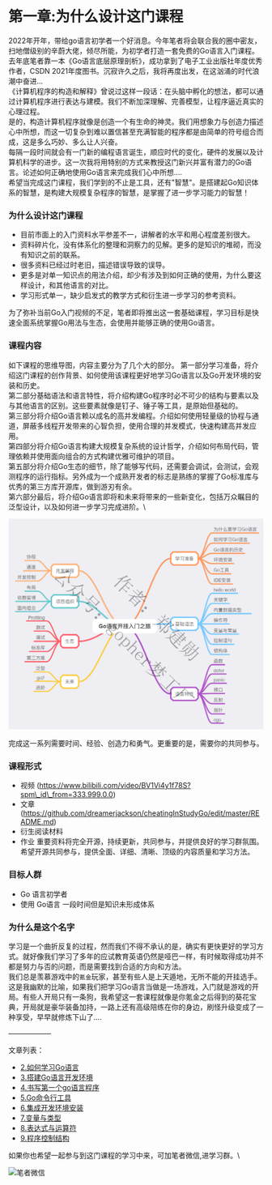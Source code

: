 # 第一章:为什么设计这门课程

2022年开年，带给go语言初学者一个好消息。今年笔者将会联合我的圈中密友，扫地僧级别的辛蔚大佬，倾尽所能，为初学者打造一套免费的Go语言入门课程。\
去年底笔者靠一本《Go语言底层原理剖析》，成功拿到了电子工业出版社年度优秀作者，CSDN 2021年度图书。沉寂许久之后，我将再度出发，在这汹涌的时代浪潮中奋进...\
《计算机程序的构造和解释》曾说过这样一段话：在头脑中孵化的想法，都可以通过计算机程序进行表达与建模。我们不断加深理解、完善模型，让程序逼近真实的心理过程。\
是的，构造计算机程序就像是创造一个有生命的神灵。我们用想象力与创造力描述心中所想，而这一切复杂到难以置信甚至充满智能的程序都是由简单的符号组合而成，这是多么巧妙、多么让人兴奋。\
每隔一段时间就会有一门新的编程语言诞生，顺应时代的变化，硬件的发展以及计算机科学的进步。这一次我将用特别的方式来教授这门新兴并富有潜力的Go语言。论述如何正确地使用Go语言来完成我们心中所想....\
希望当完成这门课程，我们学到的不止是工具，还有"智慧"。是搭建起Go知识体系的智慧，是构建大规模复杂程序的智慧，是掌握了进一步学习能力的智慧！

### 为什么设计这门课程

* 目前市面上的入门资料水平参差不一，讲解者的水平和用心程度差别很大。
* 资料碎片化，没有体系化的整理和洞察力的见解。更多的是知识的堆砌，而没有知识之前的联系。
* 很多资料已经过时老旧，描述错误导致的误导。
* 更多是对单一知识点的用法介绍，却少有涉及到如何正确的使用，为什么要这样设计，和其他语言的对比。
* 学习形式单一，缺少启发式的教学方式和衍生进一步学习的参考资料。

为了弥补当前Go入门视频的不足，笔者即将推出这一套基础课程，学习目标是快速全面系统掌握Go用法与生态，会使用并能够正确的使用Go语言。

### 课程内容

如下课程的思维导图，内容主要分为了几个大的部分。 第一部分学习准备，将介绍这门课程的创作背景、如何使用该课程更好地学习Go语言以及Go开发环境的安装和历史。\
第二部分基础语法和语言特性，将介绍构建Go程序时必不可少的结构与要素以及与其他语言的区别。这些要素就像是钉子、锤子等工具，是原始但基础的。\
第三部分将介绍Go语言赖以成名的高并发编程。介绍如何使用轻量级的协程与通道，屏蔽多线程开发带来的心智负担，使用合理的并发模式，快速构建高并发应用。\
第四部分将介绍Go语言构建大规模复杂系统的设计哲学，介绍如何布局代码，管理依赖并使用面向组合的方式构建优雅可维护的项目。\
第五部分将介绍Go生态的细节，除了能够写代码，还需要会调试，会测试，会观测程序的运行指标。另外成为一个成熟开发者的标志是熟练的掌握了Go标准库与优秀的第三方库开源库，做到游刃有余。\
第六部分最后，将介绍Go语言即将和未来将带来的一些新变化，包括万众瞩目的泛型设计，以及如何进一步学习完成进阶。\


![](<.gitbook/assets/image (1).png>)

完成这一系列需要时间、经验、创造力和勇气。更重要的是，需要你的共同参与。

### 课程形式

* 视频 (https://www.bilibili.com/video/BV1Vi4y1f78S?spm\_id\_from=333.999.0.0)
* 文章 (https://github.com/dreamerjackson/cheatingInStudyGo/edit/master/README.md)
* 衍生阅读材料
* 作业 重要资料将完全开源，持续更新，共同参与，并提供良好的学习群氛围。希望开源共同参与，提供全面、详细、清晰、顶级的内容质量和学习方法。

### 目标人群

* Go 语言初学者
* 使用 Go语言 一段时间但是知识未形成体系

### 为什么是这个名字

学习是一个曲折反复的过程，然而我们不得不承认的是，确实有更快更好的学习方式。就好像我们学习了多年的应试教育英语仍然是哑巴一样，有时候取得成功并不都是努力与否的问题，而是需要找到合适的方向和方法。\
我们总是羡慕游戏中的`氪金`玩家，甚至有些人是上天遁地，无所不能的开挂选手。这是我幽默的比喻，如果我们把学习Go语言当做是一场游戏，入门就是游戏的开局。有些人开局只有一条狗，我希望这一套课程就像是你氪金之后得到的葵花宝典，开局就是豪华装备加持，一路上还有高级陪练在你的身边，刷怪升级变成了一种享受，早早就修炼下山了....

——————

文章列表：

* [2.如何学习Go语言](article/2.howToLearn.md)
* [3.搭建Go语言开发环境](article/3.environment.md)
* [4.书写第一个go语言程序](article/4.%20hello-world.md)
* [5.Go命令行工具](article/5.command-tool.md)
* [6.集成开发环境安装](article/6.ide.md)
* [7.变量与类型](article/7.variables.md)
* [8.表达式与运算符](article/8.expression.md)
* [9.程序控制结构](article/9.control-structures.md)

如果你也希望一起参与到这门课程的学习中来，可加笔者微信,进学习群。\


![笔者微信](https://user-images.githubusercontent.com/42735226/153756008-1c9335b5-c0b0-4456-889f-58a42eaca23f.png)
